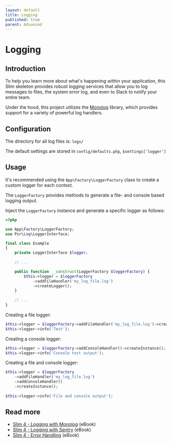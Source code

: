 ```yaml
---
layout: default
title: Logging
published: true
parent: Advanced
---
```


# Logging

## Introduction

To help you learn more about what's happening within your application, 
this Slim skeleton provides robust logging services that allow you to log messages to files, 
the system error log, and even to Slack to notify your entire team.

Under the hood, this project utilizes the [Monolog](https://github.com/Seldaek/monolog) library,
which provides support for a variety of powerful log handlers.

## Configuration

The directory for all log files is: `logs/`

The default settings are stored in `config/defaults.php`, `$settings['logger']`

## Usage

It's recommended using the `App\Factory\LoggerFactory` class to
create a custom logger for each context.

The `LoggerFactory` provides methods to generate a
file- and console based logging output.

Inject the `LoggerFactory` instance and generate a specific logger as follows:

```php
<?php

use App\Factory\LoggerFactory;
use Psr\Log\LoggerInterface;

final class Example
{
    private LoggerInterface $logger;
    
    // ...

    public function __construct(LoggerFactory $loggerFactory) {
        $this->logger = $loggerFactory
            ->addFileHandler('my_log_file.log')
            ->createLogger();
    }
    
    // ...
}
```

Creating a file logger:

```php
$this->logger = $loggerFactory->addFileHandler('my_log_file.log')->createInstance();
$this->logger->info('Test');
```

Creating a console logger:

```php
$this->logger = $loggerFactory->addConsoleHandler()->createInstance();
$this->logger->info('Console test output');
```


Creating a file and console logger:

```php
$this->logger = $loggerFactory
    ->addFileHandler('my_log_file.log')
    ->addConsoleHandler()
    ->createInstance();
    
$this->logger->info('File and console output');
```

## Read more

* [Slim 4 - Logging with Monolog](https://ko-fi.com/s/5f182b4b22) (eBook)
* [Slim 4 - Logging with Sentry](https://ko-fi.com/s/5f182b4b22) (eBook)
* [Slim 4 - Error Handling](https://ko-fi.com/s/5f182b4b22) (eBook)

